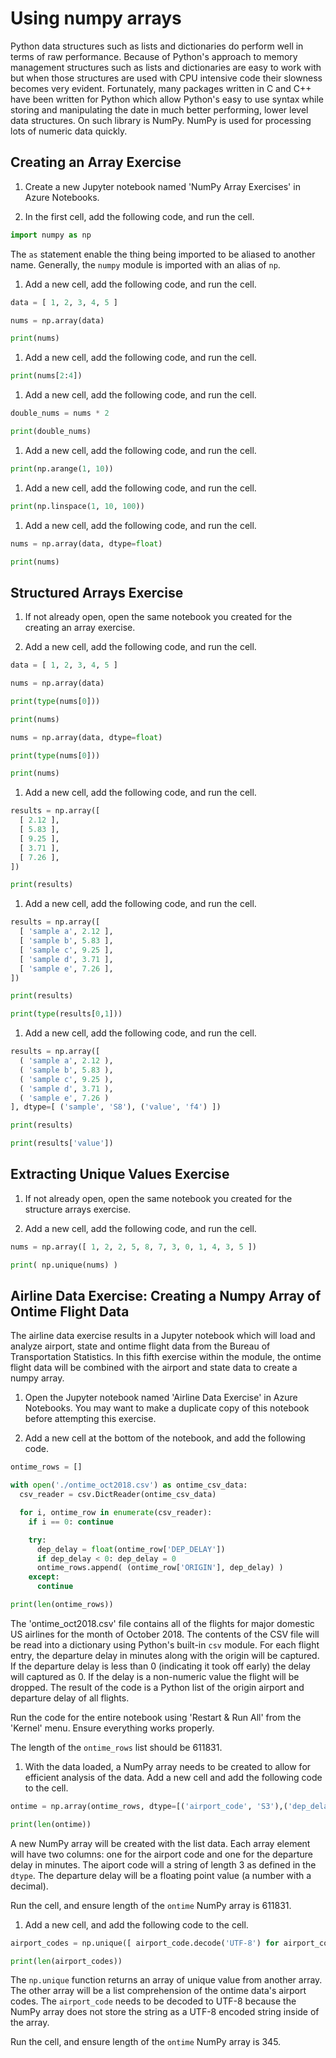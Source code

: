 # Using numpy arrays

Python data structures such as lists and dictionaries do perform well in terms of raw performance. Because of Python's approach to memory management structures such as lists and dictionaries are easy to work with but when those structures are used with CPU intensive code their slowness becomes very evident. Fortunately, many packages written in C and C++ have been written for Python which allow Python's easy to use syntax while storing and manipulating the date in much better performing, lower level data structures. On such library is NumPy. NumPy is used for processing lots of numeric data quickly.

## Creating an Array Exercise

1. Create a new Jupyter notebook named 'NumPy Array Exercises' in Azure Notebooks.

1. In the first cell, add the following code, and run the cell.

```python
import numpy as np
```

The `as` statement enable the thing being imported to be aliased to another name. Generally, the `numpy` module is imported with an alias of `np`.

1. Add a new cell, add the following code, and run the cell.

```python
data = [ 1, 2, 3, 4, 5 ]

nums = np.array(data)

print(nums)
```

1. Add a new cell, add the following code, and run the cell.

```python
print(nums[2:4])
```

1. Add a new cell, add the following code, and run the cell.

```python
double_nums = nums * 2

print(double_nums)
```

1. Add a new cell, add the following code, and run the cell.

```python
print(np.arange(1, 10))
```

1. Add a new cell, add the following code, and run the cell.

```python
print(np.linspace(1, 10, 100))
```

1. Add a new cell, add the following code, and run the cell.

```python
nums = np.array(data, dtype=float)

print(nums)
```

## Structured Arrays Exercise

1. If not already open, open the same notebook you created for the creating an array exercise.

1. Add a new cell, add the following code, and run the cell.

```python
data = [ 1, 2, 3, 4, 5 ]

nums = np.array(data)

print(type(nums[0]))

print(nums)

nums = np.array(data, dtype=float)

print(type(nums[0]))

print(nums)
```

1. Add a new cell, add the following code, and run the cell.

```python
results = np.array([
  [ 2.12 ],
  [ 5.83 ],
  [ 9.25 ],
  [ 3.71 ],
  [ 7.26 ],
])

print(results)
```

1. Add a new cell, add the following code, and run the cell.

```python
results = np.array([
  [ 'sample a', 2.12 ],
  [ 'sample b', 5.83 ],
  [ 'sample c', 9.25 ],
  [ 'sample d', 3.71 ],
  [ 'sample e', 7.26 ],
])

print(results)

print(type(results[0,1]))
```

1. Add a new cell, add the following code, and run the cell.

```python
results = np.array([
  ( 'sample a', 2.12 ),
  ( 'sample b', 5.83 ),
  ( 'sample c', 9.25 ),
  ( 'sample d', 3.71 ),
  ( 'sample e', 7.26 )
], dtype=[ ('sample', 'S8'), ('value', 'f4') ])

print(results)

print(results['value'])
```

## Extracting Unique Values Exercise

1. If not already open, open the same notebook you created for the structure arrays exercise.

1. Add a new cell, add the following code, and run the cell.

```python
nums = np.array([ 1, 2, 2, 5, 8, 7, 3, 0, 1, 4, 3, 5 ])

print( np.unique(nums) )
```


## Airline Data Exercise: Creating a Numpy Array of Ontime Flight Data

The airline data exercise results in a Jupyter notebook which will load and analyze airport, state and ontime flight data from the Bureau of Transportation Statistics. In this fifth exercise within the module, the ontime flight data will be combined with the airport and state data to create a numpy array.

1. Open the Jupyter notebook named 'Airline Data Exercise' in Azure Notebooks. You may want to make a duplicate copy of this notebook before attempting this exercise.

2. Add a new cell at the bottom of the notebook, and add the following code.

```python
ontime_rows = []

with open('./ontime_oct2018.csv') as ontime_csv_data:
  csv_reader = csv.DictReader(ontime_csv_data)

  for i, ontime_row in enumerate(csv_reader):
    if i == 0: continue

    try:
      dep_delay = float(ontime_row['DEP_DELAY'])
      if dep_delay < 0: dep_delay = 0
      ontime_rows.append( (ontime_row['ORIGIN'], dep_delay) )
    except:
      continue

print(len(ontime_rows))
```

The 'ontime_oct2018.csv' file contains all of the flights for major domestic US airlines for the month of October 2018. The contents of the CSV file will be read into a dictionary using Python's built-in `csv` module. For each flight entry, the departure delay in minutes along with the origin will be captured. If the departure delay is less than 0 (indicating it took off early) the delay will captured as 0. If the delay is a non-numeric value the flight will be dropped. The result of the code is a Python list of the origin airport and departure delay of all flights.

Run the code for the entire notebook using 'Restart & Run All' from the 'Kernel' menu. Ensure everything works properly.

The length of the `ontime_rows` list should be 611831.

1. With the data loaded, a NumPy array needs to be created to allow for efficient analysis of the data. Add a new cell and add the following code to the cell.

```python
ontime = np.array(ontime_rows, dtype=[('airport_code', 'S3'),('dep_delay', 'f4')])

print(len(ontime))
```

A new NumPy array will be created with the list data. Each array element will have two columns: one for the airport code and one for the departure delay in minutes. The aiport code will a string of length 3 as defined in  the `dtype`. The departure delay will be a floating point value (a number with a decimal).

Run the cell, and ensure length of the `ontime` NumPy array is 611831.

1. Add a new cell, and add the following code to the cell.

```python
airport_codes = np.unique([ airport_code.decode('UTF-8') for airport_code in ontime['airport_code'] ])

print(len(airport_codes))
```

The `np.unique` function returns an array of unique value from another array. The other array will be a list comprehension of the ontime data's airport codes. The `airport_code` needs to be decoded to UTF-8 because the NumPy array does not store the string as a UTF-8 encoded string inside of the array.

Run the cell, and ensure length of the `ontime` NumPy array is 345.



